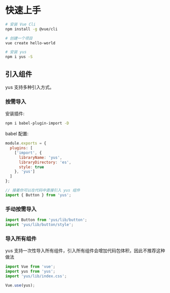 # 快速上手

```bash
# 安装 Vue Cli
npm install -g @vue/cli

# 创建一个项目
vue create hello-world

# 安装 yus
npm i yus -S
```

## 引入组件

yus 支持多种引入方式。

### 按需导入

安装插件:

```bash
npm i babel-plugin-import -D
```

babel 配置:

```js
module.exports = {
  plugins: [
    ['import', {
      libraryName: 'yus',
      libraryDirectory: 'es',
      style: true
    }, 'yus']
  ]
};

// 接着你可以在代码中直接引入 yus 组件
import { Button } from 'yus';
```

### 手动按需导入

```js
import Button from 'yus/lib/button';
import 'yus/lib/button/style';
```

### 导入所有组件

yus 支持一次性导入所有组件，引入所有组件会增加代码包体积，因此不推荐这种做法

```js
import Vue from 'vue';
import yus from 'yus';
import 'yus/lib/index.css';

Vue.use(yus);
```
